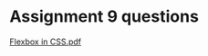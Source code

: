 # Assignment 9 questions

[Flexbox in CSS.pdf](https://github.com/arpita2105/PW_ASSIGNMENT-9/files/12865145/Flexbox.in.CSS.pdf)
